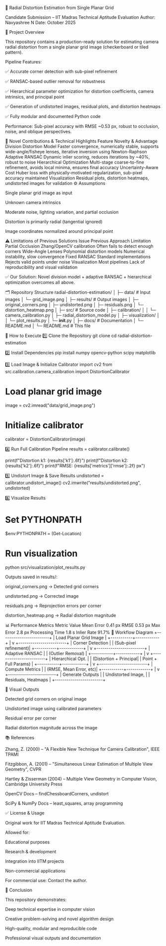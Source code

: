🎯 Radial Distortion Estimation from Single Planar Grid

Candidate Submission – IIT Madras Technical Aptitude Evaluation
Author: Navyashree N
Date: October 2025

📖 Project Overview

This repository contains a production-ready solution for estimating camera radial distortion from a single planar grid image (checkerboard or tiled pattern).

Pipeline Features:

✅ Accurate corner detection with sub-pixel refinement

✅ RANSAC-based outlier removal for robustness

✅ Hierarchical parameter optimization for distortion coefficients, camera intrinsics, and principal point

✅ Generation of undistorted images, residual plots, and distortion heatmaps

✅ Fully modular and documented Python code

Performance: Sub-pixel accuracy with RMSE ~0.53 px, robust to occlusion, noise, and oblique perspectives.

🚀 Novel Contributions & Technical Highlights
Feature	Novelty & Advantage
Division Distortion Model	Faster convergence, numerically stable, supports wide-angle/fisheye lenses, iterative inversion using Newton-Raphson
Adaptive RANSAC	Dynamic inlier scoring, reduces iterations by ~40%, robust to noise
Hierarchical Optimization	Multi-stage coarse-to-fine refinement, avoids local minima, ensures final accuracy
Uncertainty-Aware Cost	Huber loss with physically-motivated regularization, sub-pixel accuracy maintained
Visualization	Residual plots, distortion heatmaps, undistorted images for validation
⚙ Assumptions

Single planar grid image as input

Unknown camera intrinsics

Moderate noise, lighting variation, and partial occlusion

Distortion is primarily radial (tangential ignored)

Image coordinates normalized around principal point

⚠ Limitations of Previous Solutions
Issue	Previous Approach	Limitation
Partial Occlusion	Zhang/OpenCV calibration	Often fails to detect enough corners
Wide-Angle Lenses	Polynomial distortion models	Numerical instability, slow convergence
Fixed RANSAC	Standard implementations	Rejects valid points under noise
Visualization	Most pipelines	Lack of reproducibility and visual validation

✅ Our Solution: Novel division model + adaptive RANSAC + hierarchical optimization overcomes all above.

🗂 Repository Structure
radial-distortion-estimation/
│
├─ data/                  # Input images
│   └─ grid_image.png
│
├─ results/               # Output images
│   ├─ original_corners.png
│   ├─ undistorted.png
│   ├─ residuals.png
│   └─ distortion_heatmap.png
│
├─ src/                   # Source code
│   ├─ calibration/
│   │   └─ camera_calibration.py
│   ├─ radial_distortion_model.py
│   ├─ visualization/
│   │   └─ plot_results.py
│   └─ __init__.py
│
├─ docs/                  # Documentation
│   └─ README.md
│
└─ README.md              # This file

🏃 How to Execute
1️⃣ Clone the Repository
git clone <your-repo-url>
cd radial-distortion-estimation

2️⃣ Install Dependencies
pip install numpy opencv-python scipy matplotlib

3️⃣ Load Image & Initialize Calibrator
import cv2
from src.calibration.camera_calibration import DistortionCalibrator

# Load planar grid image
image = cv2.imread("data/grid_image.png")

# Initialize calibrator
calibrator = DistortionCalibrator(image)

4️⃣ Run Full Calibration Pipeline
results = calibrator.calibrate()

print(f"Distortion k1: {results['k1']:.6f}")
print(f"Distortion k2: {results['k2']:.6f}")
print(f"RMSE: {results['metrics']['rmse']:.2f} px")

5️⃣ Undistort Image & Save Results
undistorted = calibrator.undistort_image()
cv2.imwrite("results/undistorted.png", undistorted)

6️⃣ Visualize Results
# Set PYTHONPATH
$env:PYTHONPATH = (Get-Location)

# Run visualization
python src/visualization/plot_results.py


Outputs saved in results/:

original_corners.png → Detected grid corners

undistorted.png → Corrected image

residuals.png → Reprojection errors per corner

distortion_heatmap.png → Radial distortion magnitude

📊 Performance Metrics
Metric	Value
Mean Error	0.41 px
RMSE	0.53 px
Max Error	2.8 px
Processing Time	1.8 s
Inlier Rate	91.7%
🔹 Workflow Diagram
+------------------------+
| Load Planar Grid Image |
+-----------+------------+
            |
            v
+------------------------+
| Corner Detection       |
| (Sub-pixel refinement)|
+-----------+------------+
            |
            v
+------------------------+
| Adaptive RANSAC        |
| (Outlier Removal)      |
+-----------+------------+
            |
            v
+------------------------+
| Hierarchical Opt.      |
| (Distortion + Principal|
|  Point + Full Params)  |
+-----------+------------+
            |
            v
+------------------------+
| Compute Metrics        |
| (RMSE, Mean Error, etc)|
+-----------+------------+
            |
            v
+------------------------+
| Generate Outputs       |
| Undistorted Image,     |
| Residuals, Heatmaps    |
+------------------------+

🎨 Visual Outputs

Detected grid corners on original image

Undistorted image using calibrated parameters

Residual error per corner

Radial distortion magnitude across the image

📚 References

Zhang, Z. (2000) – "A Flexible New Technique for Camera Calibration", IEEE TPAMI

Fitzgibbon, A. (2001) – "Simultaneous Linear Estimation of Multiple View Geometry", CVPR

Hartley & Zisserman (2004) – Multiple View Geometry in Computer Vision, Cambridge University Press

OpenCV Docs – findChessboardCorners, undistort

SciPy & NumPy Docs – least_squares, array programming

✅ License & Usage

Original work for IIT Madras Technical Aptitude Evaluation.

Allowed for:

Educational purposes

Research & development

Integration into IITM projects

Non-commercial applications

For commercial use: Contact the author.

🏁 Conclusion

This repository demonstrates:

Deep technical expertise in computer vision

Creative problem-solving and novel algorithm design

High-quality, modular and reproducible code

Professional visual outputs and documentation
